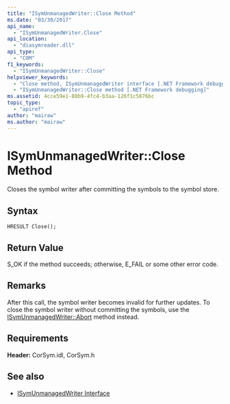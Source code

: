 ```yaml
---
title: "ISymUnmanagedWriter::Close Method"
ms.date: "03/30/2017"
api_name: 
  - "ISymUnmanagedWriter.Close"
api_location: 
  - "diasymreader.dll"
api_type: 
  - "COM"
f1_keywords: 
  - "ISymUnmanagedWriter::Close"
helpviewer_keywords: 
  - "Close method, ISymUnmanagedWriter interface [.NET Framework debugging]"
  - "ISymUnmanagedWriter::Close method [.NET Framework debugging]"
ms.assetid: 4cce59e1-80b9-4fc4-b3aa-126f1c5876bc
topic_type: 
  - "apiref"
author: "mairaw"
ms.author: "mairaw"
---
```

# ISymUnmanagedWriter::Close Method
Closes the symbol writer after committing the symbols to the symbol store.  
  
## Syntax  
  
```  
HRESULT Close();  
```  
  
## Return Value  
 S_OK if the method succeeds; otherwise, E_FAIL or some other error code.  
  
## Remarks  
 After this call, the symbol writer becomes invalid for further updates. To close the symbol writer without committing the symbols, use the [ISymUnmanagedWriter::Abort](../../../../docs/framework/unmanaged-api/diagnostics/isymunmanagedwriter-abort-method.md) method instead.  
  
## Requirements  
 **Header:** CorSym.idl, CorSym.h  
  
## See also
- [ISymUnmanagedWriter Interface](../../../../docs/framework/unmanaged-api/diagnostics/isymunmanagedwriter-interface.md)
